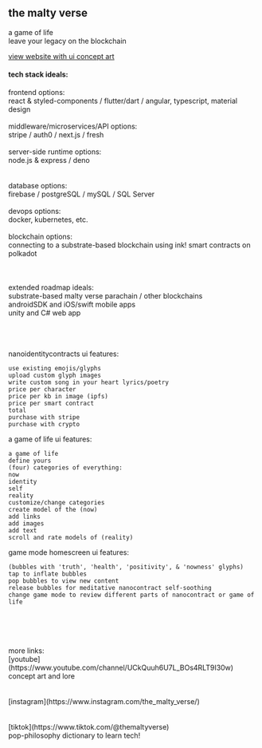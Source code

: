 ## the malty verse
a game of life 
<br>
leave your legacy on the blockchain

[view website with ui concept art](https://ashlink11.github.io)

#### tech stack ideals:
frontend options:
<br>
react & styled-components / flutter/dart / angular, typescript, material design
<br>
<br>
middleware/microservices/API options:
<br>
stripe / auth0 / next.js / fresh
<br>
<br>
server-side runtime options:
<br>
node.js & express / deno  
<br>
<br>
database options:
<br>
firebase / postgreSQL / mySQL / SQL Server
<br>
<br>
devops options:
<br>
docker, kubernetes, etc.
<br>
<br>
blockchain options:
<br>
connecting to a substrate-based blockchain using ink! smart contracts on polkadot
<br>
<br>
<br>
<br>
extended roadmap ideals:
<br>
substrate-based malty verse parachain / other blockchains
<br>
androidSDK and iOS/swift mobile apps
<br> 
unity and C# web app
<br>
<br>
<br>
<br>

nanoidentitycontracts ui features:
```
use existing emojis/glyphs
upload custom glyph images
write custom song in your heart lyrics/poetry
price per character
price per kb in image (ipfs)
price per smart contract
total
purchase with stripe
purchase with crypto
```

a game of life ui features:
```
a game of life
define yours
(four) categories of everything:
now
identity
self
reality
customize/change categories
create model of the (now)
add links
add images 
add text
scroll and rate models of (reality)
```

game mode homescreen ui features:
```
(bubbles with 'truth', 'health', 'positivity', & 'nowness' glyphs)
tap to inflate bubbles
pop bubbles to view new content
release bubbles for meditative nanocontract self-soothing
change game mode to review different parts of nanocontract or game of life
```
<br>
<br>
<br>
<br>
more links:
<br>
[youtube](https://www.youtube.com/channel/UCkQuuh6U7L_BOs4RLT9I30w)
<br>
concept art and lore
<br>
<br>
<br>
[instagram](https://www.instagram.com/the_malty_verse/)
<br>
<br>
<br>
[tiktok](https://www.tiktok.com/@themaltyverse)
<br>
pop-philosophy dictionary to learn tech!
<br>
<br>

